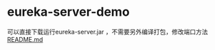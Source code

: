 # eureka-server-demo

可以直接下载运行eureka-server.jar ，不需要另外编译打包，修改端口方法 [README.md](https://github.com/sanwancoder/eureka-server-demo/blob/master/executable%20file/README.md)
